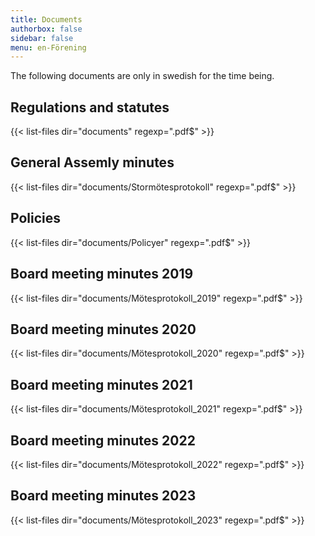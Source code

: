 ```yaml
---
title: Documents
authorbox: false
sidebar: false
menu: en-Förening
---
```


The following documents are only in swedish for the time being.

## Regulations and statutes
{{< list-files dir="documents" regexp=".pdf$" >}}

## General Assemly minutes
{{< list-files dir="documents/Stormötesprotokoll" regexp=".pdf$" >}}

## Policies
{{< list-files dir="documents/Policyer" regexp=".pdf$" >}}

## Board meeting minutes 2019
{{< list-files dir="documents/Mötesprotokoll_2019" regexp=".pdf$" >}}

## Board meeting minutes 2020
{{< list-files dir="documents/Mötesprotokoll_2020" regexp=".pdf$" >}}

## Board meeting minutes 2021
{{< list-files dir="documents/Mötesprotokoll_2021" regexp=".pdf$" >}}

## Board meeting minutes 2022
{{< list-files dir="documents/Mötesprotokoll_2022" regexp=".pdf$" >}}

## Board meeting minutes 2023
{{< list-files dir="documents/Mötesprotokoll_2023" regexp=".pdf$" >}}
